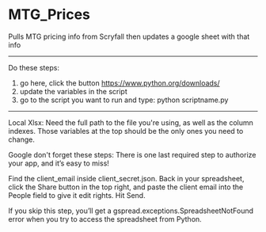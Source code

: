 # MTG_Prices
Pulls MTG pricing info from Scryfall then updates a google sheet with that info
_________________
Do these steps:
1. go here, click the button https://www.python.org/downloads/
2. update the variables in the script
3. go to the script you want to run and type: python scriptname.py
_________________


Local Xlsx:
Need the full path to the file you're using, as well as the column indexes. Those variables at the top should be the only ones you need to change.

Google don't forget these steps:
There is one last required step to authorize your app, and it’s easy to miss!

Find the client_email inside client_secret.json. Back in your spreadsheet, click the Share button in the top right, and paste the client email into the People field to give it edit rights. Hit Send.

If you skip this step, you’ll get a gspread.exceptions.SpreadsheetNotFound error when you try to access the spreadsheet from Python.
